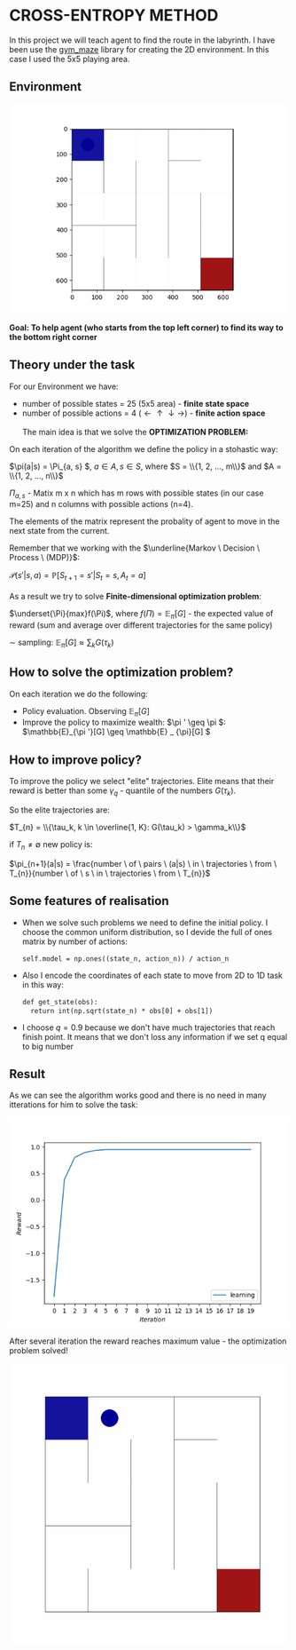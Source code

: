 # CROSS-ENTROPY METHOD

In this project we will teach agent to find the route in the labyrinth. I have been use the [gym_maze](https://github.com/MattChanTK/gym-maze/tree/master#gym-maze) library for creating the 2D environment. In this case
I used the 5x5 playing area.


## Environment 

![Environment](https://github.com/privet1mir/Deep-Reinforcement-Learning/blob/main/Cross-Entropy%20Method/lab5x5.png)

$\textbf{Goal: To help agent (who starts from the top left corner) to find its way to the bottom right corner}$



## Theory under the task
For our Environment we have: 

* number of possible states = 25 (5x5 area) - $\textbf{finite state space}$
* number of possible actions = 4 ($\leftarrow \uparrow \downarrow \rightarrow$) - $\textbf{finite action space}$
\
\
The main idea is that we solve the $\textbf{OPTIMIZATION PROBLEM:}$

On each iteration of the algorithm we define the policy in a stohastic way:

$\pi(a|s) = \Pi_{a, s} $, $a \in A, s\in S$, where $S = \\{1, 2, ..., m\\}$ and $A = \\{1, 2, ..., n\\}$

$\Pi_{a, s}$ - Matix m x n which has m rows with possible states (in our case m=25) and n columns with possible actions (n=4). 

The elements of the matrix represent the probality of agent to move in the next state from the current. 

Remember that we working with the $\underline{Markov \ Decision  \ Process \ (MDP)}$: 

$\mathcal{P} (s'|s, a)  = \mathbb{P} [S_{t+1} = s'|S_t = s, A_t = a]$
\
\
As a result we try to solve $\textbf{Finite-dimensional optimization problem}$: 

$\underset{\Pi}{max}f(\Pi)$, where $f(\Pi) = \mathbb{E}_{\pi}[G]$ - the expected value of reward (sum and average over different trajectories for the same policy) 

$\sim$ sampling: $\mathbb{E}_{\pi}[G] \approx \sum_k{G(\tau_k)}$

## How to solve the optimization problem? 

On each iteration we do the following: 

* Policy evaluation. Observing $\mathbb{E}_{\pi}[G]$
* Improve the policy to maximize wealth: $\pi ' \geq \pi $: $\mathbb{E}_{\pi '}[G] \geq \mathbb{E} _ {\pi}[G] $

## How to improve policy?

To improve the policy we select "elite" trajectories. Elite means that their reward is better than some $\gamma_q$ - quantile of the numbers $G(\tau_{k})$. 

So the elite trajectories are: 

$T_{n} = \\{\tau_k, k \in \overline{1, K}: G(\tau_k) > \gamma_k\\}$

if $T_{n} \neq \emptyset$ new policy is: 

$\pi_{n+1}(a|s) = \frac{number \ of \ pairs \ (a|s) \ in \ trajectories \ from \ T_{n}}{number \ of \ s \ in \ trajectories \ from \ T_{n}}$ 

## Some features of realisation 

* When we solve such problems we need to define the initial policy. I choose the common uniform distribution, so I devide the full of ones matrix by number of actions:
  ```
  self.model = np.ones((state_n, action_n)) / action_n
  ```
* Also I encode the coordinates of each state to move from 2D to 1D task in this way:
  ```
  def get_state(obs):
    return int(np.sqrt(state_n) * obs[0] + obs[1])
  ```
* I choose $q = 0.9$ because we don't have much trajectories that reach finish point. It means that we don't loss any information if we set q equal to big number

## Result

As we can see the algorithm works good and there is no need in many itterations for him to solve the task: 

![Environment](https://github.com/privet1mir/Deep-Reinforcement-Learning/blob/main/Cross-Entropy%20Method/reward%20graph.png)

After several iteration the reward reaches maximum value - the optimization problem solved! 

![Environment](https://github.com/privet1mir/Deep-Reinforcement-Learning/blob/main/Cross-Entropy%20Method/gym_animation.gif)
